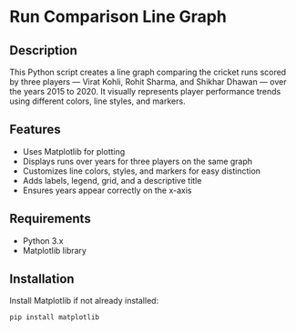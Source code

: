 # Run Comparison Line Graph

## Description
This Python script creates a line graph comparing the cricket runs scored by three players — Virat Kohli, Rohit Sharma, and Shikhar Dhawan — over the years 2015 to 2020. It visually represents player performance trends using different colors, line styles, and markers.

## Features
- Uses Matplotlib for plotting
- Displays runs over years for three players on the same graph
- Customizes line colors, styles, and markers for easy distinction
- Adds labels, legend, grid, and a descriptive title
- Ensures years appear correctly on the x-axis

## Requirements
- Python 3.x
- Matplotlib library

## Installation
Install Matplotlib if not already installed:
```bash
pip install matplotlib
